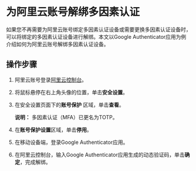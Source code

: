 # 为阿里云账号解绑多因素认证

如果您不再需要为阿里云账号绑定多因素认证设备或需要更换多因素认证设备时，可以将绑定的多因素认证设备进行解绑。本文以Google Authenticator应用为例介绍如何为阿里云账号解绑多因素认证设备。

## 操作步骤

1.  阿里云账号登录[阿里云控制台](https://homenew.console.aliyun.com/)。

2.  将鼠标悬停在右上角头像的位置，单击**安全设置**。

3.  在安全设置页面下的**账号保护** 区域，单击**查看**。

    **说明：** 多因素认证（MFA）已更名为TOTP。

4.  在**账号保护设置**区域，单击**停用**。

5.  在移动设备端，登录Google Authenticator应用。

6.  在阿里云控制台，输入Google Authenticator应用生成的动态验证码，单击**确定**，完成解绑。



